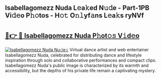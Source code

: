 ## Isabellagomezz Nuda L𝚎a𝚔ed N𝚞𝚍e - Part-1PB Vi𝚍𝚎o P𝚑𝚘tos - H𝚘𝚝 O𝚗𝚕yf𝚊ns L𝚎a𝚔s ryNVf

# <h2><a href="http://kf5y8q.oniu.top/?m=Isabellagomezz+Nuda">🔗👉 🔴 Isabellagomezz Nuda P𝚑ot𝚘𝚜 V𝚒d𝚎o</a></h2>

[![Isabellagomezz Nuda Nu𝚍e𝚜](https://i.imgur.com/0qMVB7G.gif)](http://kf5y8q.oniu.top/?m=Isabellagomezz+Nuda)
Virtual dance artist and web entertainer Isabellagomezz Nuda, celebrated for distributing dance and lifestyle inspiration through solo and collaborative performances and compact clips. Isabellagomezz Nuda's public image is characterized by its warmth and accessibility, but the depths of his private life remain a captivating mystery.  
